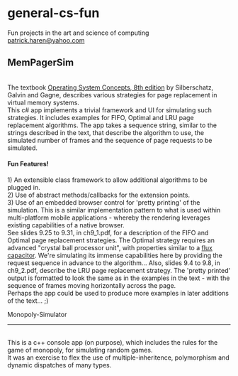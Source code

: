 general-cs-fun
==============

Fun projects in the art and science of computing<br>
patrick.haren@yahoo.com

MemPagerSim
-----------
<br>
The textbook <a href="http://www.wiley.com/WileyCDA/WileyTitle/productCd-EHEP000141.html">Operating System Concepts, 8th
edition</a> by Silberschatz, Galvin and Gagne, describes various strategies for page replacement in virtual memory systems. 
<br>
This c# app implements a trivial framework and UI for simulating such strategies. It includes examples for FIFO, Optimal 
and LRU page replacement algorithms. The app takes a sequence string, similar to the strings described in the text, that 
describe the algorithm to use, the simulated number of frames and the sequence of page requests to be simulated.
<h4>Fun Features!</h4>
1) An extensible class framework to allow additional algorithms to be plugged in.
<br>
2) Use of abstract methods/callbacks for the extension points.
<br>
3) Use of an embedded browser control for 'pretty printing' of the simulation. This is a similar implementation pattern to
   what is used within multi-platform mobile applications - whereby the rendering leverages existing capabilities of a 
   native browser.
<br>   
See slides 9.25 to 9.31, in ch9_1.pdf, for a description of the FIFO and Optimal page replacement strategies. The Optimal
strategy requires an advanced "crystal ball processor unit", with properties similar to a 
<a href="http://en.wikipedia.org/wiki/DeLorean_time_machine#Flux_capacitor">flux capacitor</a>. We're simulating its
immense capabilities here by providing the request sequence in advance to the algorithm...
Also, slides 9.4 to 9.8, in ch9_2.pdf, describe the LRU page replacement strategy.
The 'pretty printed' output is formatted to look the same as in the examples in the text - with the sequence of frames
moving horizontally across the page.
<br>Perhaps the app could be used to produce more examples in later additions of the text... ;)

Monopoly-Simulator
-------- ---------
<br>
This is a c++ console app (on purpose), which includes the rules for the game of monopoly, for simulating random games.
<br>
It was an exercise to flex the use of multiple-inheritence, polymorphism and dynamic dispatches of many types.
